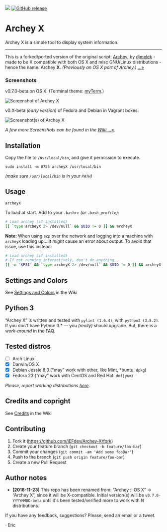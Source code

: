 ![][masterBadge] [![GitHub release][latestBadge]][latest]


# Archey X

Archey X is a simple tool to display system information.

- - -

This is a forked/ported version of the original script: [Archey][dja], by [djmelek][djm] - made to be X compatible with both OS X and misc GNU/Linux distributions - hence the name: Archey **X**. _(Previously an OS X port of Archey.)_ […»][about]


### Screenshots

v0.7.0-beta on OS X. (Terminal theme: [myTerm][myterm].)

![][scrap]


v0.X-beta _(early version)_ of Fedora and Debian in Vagrant boxes.

![][x2]

_A few more Screenshots can be found in the [Wiki …»][scraps]._


## Installation

Copy the file to `/usr/local/bin`, and give it permission to execute.

	sudo install -m 0755 archeyX /usr/local/bin

_(make sure `/usr/local/bin` is in your `PATH`)_


## Usage

    archeyX

To load at start. Add to your `.bashrc` _(or `.bash_profile`)_:

```bash
# Load archey (if installed)
[[ `type archeyX 2> /dev/null` && $UID != 0 ]] && archeyX
```

**Note:** When using `scp` over the network and logging into a machine with `archeyX` loading up... It _might_ cause an error about output. To avoid that issue, use this instead:

```bash
# Load archey (if installed)
# If not running interactively, don't do anything
[[ -n "$PS1" && `type archeyX 2> /dev/null` && $UID != 0 ]] && archeyX
```


## Settings and Colors

See [Settings and Colors][prefs] in the Wiki


## Python 3

“Archey X” is written and tested with `pylint (1.6.4)`, with `python3 (3.5.2)`. If you don't have Python 3.* —  you _(really)_ should upgrade. But, there is a _work-around_ in the [FAQ][py2].


## Tested distros

- [ ] Arch Linux
- [x] Darwin/OS X
- [x] Debian Jessie 8.3 (“may” work with other, like Mint, *buntu. `dpkg`)
- [x] Fedora 23 (“may” work with CentOS and Red Hat. `dnf|yum`)

_Please, report working distributions [here][iss1]._

## Credits and copright

See [Credits][credits] in the Wiki


## Contributing

1. Fork it (<https://github.com/iEFdev/Archey-X/fork>)
2. Create your feature branch (`git checkout -b feature/foo-bar`)
3. Commit your changes (`git commit -am 'Add some fooBar'`)
4. Push to the branch (`git push origin feature/foo-bar`)
5. Create a new Pull Request


## Author notes

-	**[2016-11-23]** This repo has been renamed from: “Archey :: OS X” -> “Archey X”, since it will be X-compatible. Initial version(s) will be `v0.7.0-YYYYMMDD-beta` until it's been tested/verified more to work with _N_ distributions.

If you have any feedback, suggestions? Please, send an email or a tweet.

· Eric

<!-- Markdown: Links & Images -->
[masterBadge]: https://img.shields.io/badge/master-v0.7.0--beta-778899.svg?style=plastic
[latestBadge]: https://img.shields.io/github/release/iEFdev/Archey-X.svg?style=plastic
[latest]: https://github.com/iEFdev/Archey-X/releases/latest "Latest release"
[super]: https://github.com/iEFdev/Archey-X/blob/master/archeyX#L303
[dja]: https://github.com/djmelik/archey "Archey"
[djm]: https://github.com/djmelik "Melik Manukyan"
[scrap]: https://raw.githubusercontent.com/iEFdev/Archey-X/master/screenshot.png "Screenshot of Archey X"
[scraps]: https://github.com/iEFdev/Archey-X/wiki/Screenshots "More Screenshots"
[x2]: https://github.com/iEFdev/Archey-X/wiki/_Images/screenshot_x2.png "Screenshot(s) of Archey X"
[myterm]: https://github.com/iEFdev/dotfiles/tree/master/myTerm "My Terminal theme"
[jy]: https://github.com/iEFdev/junkyard "iEFdev/Junkyard"
[py2]: https://github.com/iEFdev/Archey-X/wiki/FAQ#q-can-i-use-python-2 "Python 2 :: FAQ"
[about]: https://github.com/iEFdev/Archey-X/wiki/About "About Archey X"
[credits]: https://github.com/iEFdev/Archey-X/wiki/Credits "Credits and copyright"
[prefs]: https://github.com/iEFdev/Archey-X/wiki/Settings-and-Colors "Settings and Colors"
[iss1]: https://github.com/iEFdev/Archey-X/issues/1#issue-191799189 "Verify distributions"
